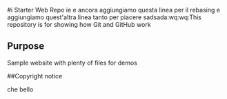#i   Starter Web Repo
ie e ancora aggiungiamo questa linea per il rebasing e aggiungiamo quest'altra linea tanto per piacere
sadsada:wq:wq:This repository is for showing how Git and GitHub work

## Purpose

Sample website with plenty of files for demos


##Copyright notice

che bello
